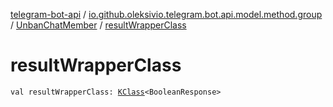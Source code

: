 [telegram-bot-api](../../index.md) / [io.github.oleksivio.telegram.bot.api.model.method.group](../index.md) / [UnbanChatMember](index.md) / [resultWrapperClass](./result-wrapper-class.md)

# resultWrapperClass

`val resultWrapperClass: `[`KClass`](https://kotlinlang.org/api/latest/jvm/stdlib/kotlin.reflect/-k-class/index.html)`<BooleanResponse>`
